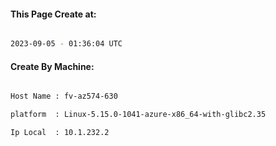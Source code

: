 
   
#### This Page Create at:

```bash

2023-09-05 - 01:36:04 UTC

```

#### Create By Machine:

```bash

Host Name : fv-az574-630

platform  : Linux-5.15.0-1041-azure-x86_64-with-glibc2.35

Ip Local  : 10.1.232.2

```

